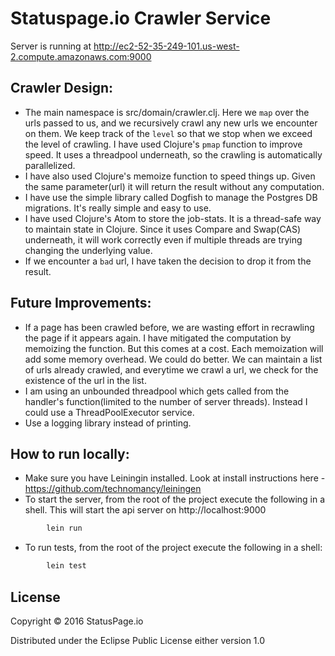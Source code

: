 # Statuspage.io Crawler Service

Server is running at http://ec2-52-35-249-101.us-west-2.compute.amazonaws.com:9000

## Crawler Design:
* The main namespace is src/domain/crawler.clj. Here we `map` over the urls passed to us, and we recursively crawl any new urls we encounter on them. We keep track of the `level` so that we stop when we exceed the level of crawling. I have used Clojure's `pmap` function to improve speed. It uses a threadpool underneath, so the crawling is automatically parallelized.
* I have also used Clojure's memoize function to speed things up. Given the same parameter(url) it will return the result without any computation.
* I have use the simple library called Dogfish to manage the Postgres DB migrations. It's really simple and easy to use.
* I have used Clojure's Atom to store the job-stats. It is a thread-safe way to maintain state in Clojure. Since it uses Compare and Swap(CAS) underneath, it will work correctly even if multiple threads are trying changing the underlying value.
* If we encounter a `bad` url, I have taken the decision to drop it from the result.

## Future Improvements:
* If a page has been crawled before, we are wasting effort in recrawling the page if it appears again. I have mitigated the computation by memoizing the function. But this comes at a cost. Each memoization will add some memory overhead. We could do better. We can maintain a list of urls already crawled, and everytime we crawl a url, we check for the existence of the url in the list.
* I am using an unbounded threadpool which gets called from the handler's function(limited to the number of server threads). Instead I could use a ThreadPoolExecutor service.
* Use a logging library instead of printing.

## How to run locally:
* Make sure you have Leiningin installed. Look at install instructions here - https://github.com/technomancy/leiningen
* To start the server, from the root of the project execute the following in a shell. This will start the api server on http://localhost:9000
```bash
        lein run
```
* To run tests, from the root of the project execute the following in a shell:
```bash
        lein test
```

## License

Copyright © 2016 StatusPage.io

Distributed under the Eclipse Public License either version 1.0
